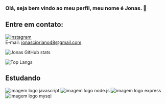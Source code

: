### Olá, seja bem vindo ao meu perfil, meu nome é Jonas.  👋

## Entre em contato: 

[![instagram](https://img.shields.io/badge/Instagram-E4405F?style=for-the-badge&logo=instagram&logoColor=white)](https://www.instagram.com/jonascipriano.48/)
<br>
E-mail: jonascipriano48@gmail.com


![Jonas GitHub stats](https://github-readme-stats.vercel.app/api?username=Jonascipriano48&show_icons=true&theme=tokyonight)

![Top Langs](https://github-readme-stats.vercel.app/api/top-langs/?username=Jonascipriano48&layout=compact)

## Estudando
<div>
<img src="https://img.shields.io/badge/JavaScript-323330?style=for-the-badge&logo=javascript&logoColor=F7DF1E" alt="imagem logo javascript">
<img src="https://img.shields.io/badge/Node.js-43853D?style=for-the-badge&logo=node.js&logoColor=white" alt="imagem logo node.js">
<img src="https://img.shields.io/badge/Express.js-404D59?style=for-the-badge" alt="imagem logo express">
<img src="https://img.shields.io/badge/MySQL-00000F?style=for-the-badge&logo=mysql&logoColor=white" alt="imagem logo mysql">
</div>

